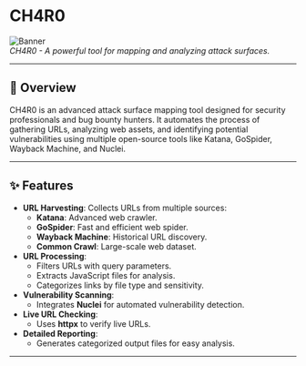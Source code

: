 # CH4R0

![Banner](https://via.placeholder.com/1200x400.png?text=CH4R0+-+Advanced+Attack+Surface+Mapper)  
*CH4R0 - A powerful tool for mapping and analyzing attack surfaces.*

---

## 📖 **Overview**
CH4R0 is an advanced attack surface mapping tool designed for security professionals and bug bounty hunters. It automates the process of gathering URLs, analyzing web assets, and identifying potential vulnerabilities using multiple open-source tools like Katana, GoSpider, Wayback Machine, and Nuclei.

---

## ✨ **Features**
- **URL Harvesting**: Collects URLs from multiple sources:
  - **Katana**: Advanced web crawler.
  - **GoSpider**: Fast and efficient web spider.
  - **Wayback Machine**: Historical URL discovery.
  - **Common Crawl**: Large-scale web dataset.
- **URL Processing**:
  - Filters URLs with query parameters.
  - Extracts JavaScript files for analysis.
  - Categorizes links by file type and sensitivity.
- **Vulnerability Scanning**:
  - Integrates **Nuclei** for automated vulnerability detection.
- **Live URL Checking**:
  - Uses **httpx** to verify live URLs.
- **Detailed Reporting**:
  - Generates categorized output files for easy analysis.

---
